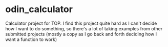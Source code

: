 # odin_calculator

Calculator project for TOP.
I find this project quite hard as I can't decide how I want to do something, so there's a lot of taking examples from other submitted projects (mostly a copy as I go back and forth deciding how I want a function to work)
